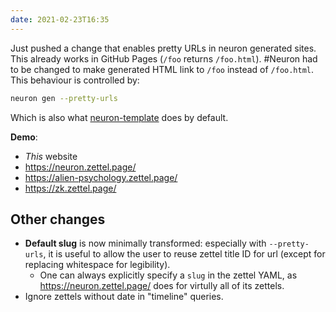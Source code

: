 ```yaml
---
date: 2021-02-23T16:35
---
```


Just pushed a change that enables pretty URLs in neuron generated sites. This already works in GitHub Pages (`/foo` returns `/foo.html`). #Neuron had to be changed to make generated HTML link to `/foo` instead of `/foo.html`. This behaviour is controlled by:

```sh
neuron gen --pretty-urls
```

Which is also what [neuron-template](https://github.com/srid/neuron-template) does by default.

**Demo**: 
- *This* website
- https://neuron.zettel.page/
- https://alien-psychology.zettel.page/
- https://zk.zettel.page/

## Other changes

- **Default slug** is now minimally transformed: especially with `--pretty-urls`, it is useful to allow the user to reuse zettel title ID for url (except for replacing whitespace for legibility).
    - One can always explicitly specify a `slug` in the zettel YAML, as https://neuron.zettel.page/ does for virtully all of its zettels.
- Ignore zettels without date in "timeline" queries. 